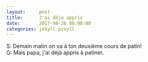 ```yaml
---
layout:     post
title:      J'ai déja appris
date:       2017-98-26 00:00:00
categories: jekyll pixyll
---
```

S: Demain matin on va à ton deuxième cours de patin!  
G: Mais papa, j'ai déjà appris à patiner.

